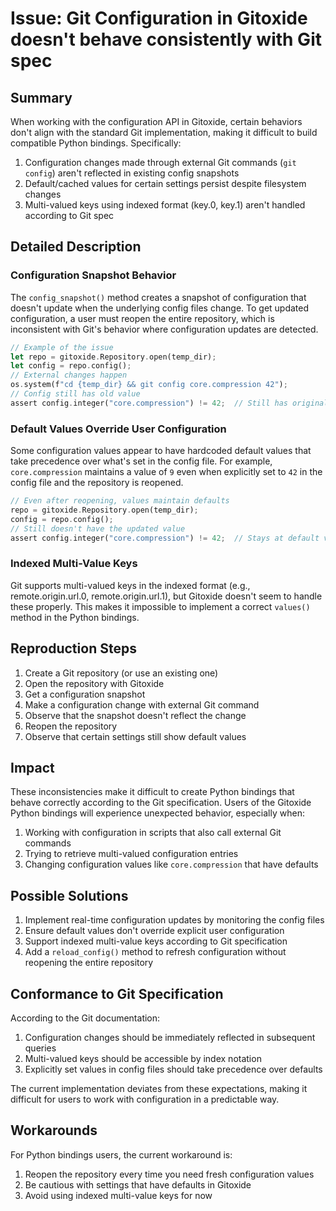 # Issue: Git Configuration in Gitoxide doesn't behave consistently with Git spec

## Summary
When working with the configuration API in Gitoxide, certain behaviors don't align with the standard Git implementation, making it difficult to build compatible Python bindings. Specifically:

1. Configuration changes made through external Git commands (`git config`) aren't reflected in existing config snapshots
2. Default/cached values for certain settings persist despite filesystem changes
3. Multi-valued keys using indexed format (key.0, key.1) aren't handled according to Git spec

## Detailed Description

### Configuration Snapshot Behavior
The `config_snapshot()` method creates a snapshot of configuration that doesn't update when the underlying config files change. To get updated configuration, a user must reopen the entire repository, which is inconsistent with Git's behavior where configuration updates are detected.

```rust
// Example of the issue
let repo = gitoxide.Repository.open(temp_dir);
let config = repo.config();
// External changes happen
os.system(f"cd {temp_dir} && git config core.compression 42");
// Config still has old value
assert config.integer("core.compression") != 42;  // Still has original/default value
```

### Default Values Override User Configuration
Some configuration values appear to have hardcoded default values that take precedence over what's set in the config file. For example, `core.compression` maintains a value of `9` even when explicitly set to `42` in the config file and the repository is reopened.

```rust
// Even after reopening, values maintain defaults
repo = gitoxide.Repository.open(temp_dir);
config = repo.config();
// Still doesn't have the updated value
assert config.integer("core.compression") != 42;  // Stays at default value (9)
```

### Indexed Multi-Value Keys
Git supports multi-valued keys in the indexed format (e.g., remote.origin.url.0, remote.origin.url.1), but Gitoxide doesn't seem to handle these properly. This makes it impossible to implement a correct `values()` method in the Python bindings.

## Reproduction Steps
1. Create a Git repository (or use an existing one)
2. Open the repository with Gitoxide
3. Get a configuration snapshot
4. Make a configuration change with external Git command
5. Observe that the snapshot doesn't reflect the change
6. Reopen the repository
7. Observe that certain settings still show default values

## Impact
These inconsistencies make it difficult to create Python bindings that behave correctly according to the Git specification. Users of the Gitoxide Python bindings will experience unexpected behavior, especially when:

1. Working with configuration in scripts that also call external Git commands
2. Trying to retrieve multi-valued configuration entries
3. Changing configuration values like `core.compression` that have defaults

## Possible Solutions
1. Implement real-time configuration updates by monitoring the config files
2. Ensure default values don't override explicit user configuration
3. Support indexed multi-value keys according to Git specification
4. Add a `reload_config()` method to refresh configuration without reopening the entire repository

## Conformance to Git Specification
According to the Git documentation:
1. Configuration changes should be immediately reflected in subsequent queries
2. Multi-valued keys should be accessible by index notation
3. Explicitly set values in config files should take precedence over defaults

The current implementation deviates from these expectations, making it difficult for users to work with configuration in a predictable way.

## Workarounds
For Python bindings users, the current workaround is:
1. Reopen the repository every time you need fresh configuration values
2. Be cautious with settings that have defaults in Gitoxide
3. Avoid using indexed multi-value keys for now